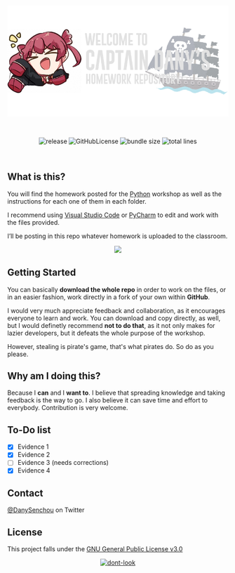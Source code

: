 
<br />
<br />

<p align="center">
  <a href="https://github.com/CaptDany/Python-workshop-homeworks">
    <img src="https://github.com/CaptDany/Python-workshop-homeworks/blob/main/Assets/banner.png?raw=true" alt="easybase logo black">
  </a>
</p>

<br />

<p align="center">
  <img alt="release" src="https://img.shields.io/github/v/release/CaptDany/Python-workshop-homeworks?include_prereleases&style=flat-square">
  <img alt="GitHubLicense" src="https://img.shields.io/github/license/CaptDany/Python-workshop-homeworks?style=flat-square">
  <img alt="bundle size" src="https://img.shields.io/github/repo-size/CaptDany/Python-workshop-homeworks?style=flat-square">
  <img alt="total lines" src="https://img.shields.io/tokei/lines/github/CaptDany/Python-workshop-homeworks?style=flat-square">
</p>
<br />

<!-- DOCUMENTATION -->
## What is this?


You will find the homework posted for the [Python](https://www.python.org/) workshop as well as the instructions for each one of them in each folder.

I recommend using [Visual Studio Code](https://code.visualstudio.com/) or [PyCharm](https://www.jetbrains.com/pycharm/) to edit and work with the files provided.

I’ll be posting in this repo whatever homework is uploaded to the classroom.
<p align="center">
<img width=300 src="https://media.tenor.com/dWMRNxW7Ti4AAAAi/iota-tanglevision.gif"></img>
</p>

## Getting Started

You can basically **download the whole repo** in order to work on the files, or in an easier fashion, work directly in a fork of your own within **GitHub**.

I would very much appreciate feedback and collaboration, as it encourages everyone to learn and work. You can download and copy directly, as well, but I would definetly recommend **not to do that**, as it not only makes for lazier developers, but it defeats the whole purpose of the workshop.

However, stealing is pirate's game, that's what pirates do. So do as you please.
## Why am I doing this?

Because I **can** and I **want to**.
I believe that spreading knowledge and taking feedback is the way to go.
I also believe it can save time and effort to everybody.
Contribution is very welcome.
## To-Do list

- [x] Evidence 1
- [x] Evidence 2
- [ ] Evidence 3 (needs corrections)
- [x] Evidence 4
<!-- CONTACT -->
## Contact

[@DanySenchou](https://twitter.com/DanySenchou) on Twitter
## License

This project falls under the [GNU General Public License v3.0](https://www.gnu.org/licenses/gpl-3.0.en.html)

<p align="center">
  <a href="https://twitter.com/DanySenchou">
    <img width=100 src="https://www.npmjs.com/npm-avatar/eyJhbGciOiJIUzI1NiIsInR5cCI6IkpXVCJ9.eyJhdmF0YXJVUkwiOiJodHRwczovL3MuZ3JhdmF0YXIuY29tL2F2YXRhci9jM2EyZDNmOGFkN2E4NTMwOWM3ZmY4ODJlZmFhNTM2Nz9zaXplPTQ5NiZkZWZhdWx0PXJldHJvIn0.VHMQpKxsFpkZw0KQ8K91a3xd-GW788r5WlQcFD8KujI" alt="dont-look">
  </a>
</p>
